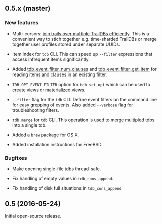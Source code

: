 
## 0.5.x (master)

### New features

  - Multi-cursors: [join trails over multiple TrailDBs efficiently](http://traildb.io/docs/api/#join-trails-with-multi-cursors). This is a convenient way to stich together e.g. time-sharded TrailDBs or merge together user profiles stored under separate UUIDs.

  - Item index for `tdb` CLI. This can speed up `--filter` expressions that access infrequent items
    significantly.

  - Added [tdb_event_filter_num_clauses](http://traildb.io/docs/api/#tdb_event_filter_num_clauses)
    and [tdb_event_filter_get_item](http://traildb.io/docs/api/#tdb_event_filter_get_item) for reading
    items and clauses in an existing filter.

  - `TDB_OPT_EVENT_FILTER` option for `tdb_set_opt` which can be used to create
    [views](http://traildb.io/docs/technical_overview/#return-a-subset-of-events-with-event-filters)
    or [materialized views](http://traildb.io/docs/technical_overview/#create-traildb-extracts-materialized-views).

  - `--filter` flag for the `tdb` CLI: Define event filters on the
    command line for easy grepping of events. Also added `--verbose` flag
    for troubleshooting filters.

  - `tdb merge` for `tdb` CLI. This operation is used to merge multipled tdbs into a single tdb.

  - Added a `brew` package for OS X.

  - Added installation instructions for FreeBSD.

### Bugfixes

  - Make opening single-file tdbs thread-safe.

  - Fix handling of empty values in `tdb_cons_append`.

  - Fix handling of disk full situations in `tdb_cons_append`.

## 0.5 (2016-05-24)

Initial open-source release.
